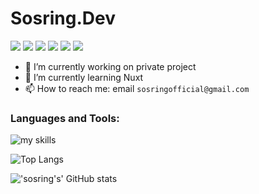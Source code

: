 
# Sosring.Dev
![](https://img.shields.io/badge/OS-Endeavouros-informational?style=flat&logoColor=white&color=#9147FF)
![](https://img.shields.io/badge/WM-i3wm-informational?style=flat&logoColor=white&color=#9147FF)
![](https://img.shields.io/badge/Shell-Bash-informational?style=flat&logoColor=white&color=#9147FF)
![](https://img.shields.io/badge/Editor-Neovim-informational?style=flat&logoColor=white&color=#9147FF)
![](https://img.shields.io/badge/Language-Javascript-informational?style=flat&logoColor=white&color=#9147FF)
![](https://img.shields.io/badge/Framework-Vue-infouejsrmational?style=flat&logoColor=white&color=#9147FF)

- 🔭 I’m currently working on private project
- 🌱 I’m currently learning Nuxt
- 📫 How to reach me: email `sosringofficial@gmail.com`


<h3 align="left">Languages and Tools:</h3>

![my skills](https://skillicons.dev/icons?i=javascript,tailwind,sass,nodejs,react,vuejs,mongodb,git,linux&perline=6&theme=light)

![Top Langs](https://github-readme-stats.vercel.app/api/top-langs/?username=sosring&layout=compact&theme=onedark)

!['sosring's' GitHub stats](https://github-readme-stats.vercel.app/api?username=sosring&show_icons=true&theme=onedark)
